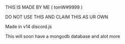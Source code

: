 THIS IS MADE BY ME ( tomW#9999 )

DO NOT USE THIS AND CLAIM THIS AS UR OWN


Made in v14 discord.js

This will soon have a mongodb database and alot more